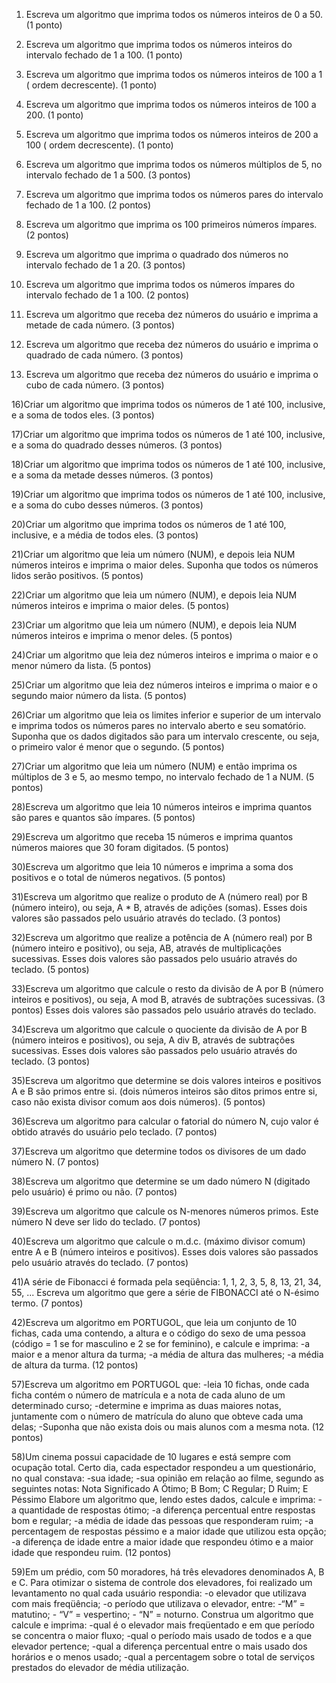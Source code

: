 1) Escreva um algoritmo que imprima todos os números inteiros de 0 a 50. (1 ponto)

2) Escreva um algoritmo que imprima todos os números inteiros do intervalo fechado de 1 a 100. (1 ponto)

3) Escreva um algoritmo que imprima todos os números inteiros de 100 a 1 ( ordem decrescente). (1 ponto)

4) Escreva um algoritmo que imprima todos os números inteiros de 100 a 200. (1 ponto)

5) Escreva um algoritmo que imprima todos os números inteiros de 200 a 100 ( ordem decrescente). (1 ponto)

6) Escreva um algoritmo que imprima todos os números múltiplos de 5, no intervalo fechado de 1 a 500. (3 pontos)

7) Escreva um algoritmo que imprima todos os números pares do intervalo fechado de 1 a 100. (2 pontos)

8) Escreva um algoritmo que imprima os 100 primeiros números ímpares. (2 pontos)

9) Escreva um algoritmo que imprima o quadrado dos números no intervalo fechado de 1 a 20. (3 pontos)

10) Escreva um algoritmo que imprima todos os números ímpares do intervalo fechado de 1 a 100. (2 pontos)

11) Escreva um algoritmo que receba dez números do usuário e imprima a metade de cada número. (3 pontos)

12) Escreva um algoritmo que receba dez números do usuário e imprima o quadrado de cada número. (3 pontos)

13) Escreva um algoritmo que receba dez números do usuário e imprima o cubo de cada número. (3 pontos)

16)Criar um algoritmo que imprima todos os números de 1 até 100, inclusive, e a soma de todos eles. (3 pontos)

17)Criar um algoritmo que imprima todos os números de 1 até 100, inclusive, e a soma do quadrado desses números. (3 pontos)

18)Criar um algoritmo que imprima todos os números de 1 até 100, inclusive, e a soma da metade desses números. (3 pontos)

19)Criar um algoritmo que imprima todos os números de 1 até 100, inclusive, e a soma do cubo desses números. (3 pontos)

20)Criar um algoritmo que imprima todos os números de 1 até 100, inclusive, e a média de todos eles. (3 pontos)

21)Criar um algoritmo que leia um número (NUM), e depois leia NUM números inteiros e imprima o maior deles. Suponha que todos os números lidos serão positivos. (5 pontos)

22)Criar um algoritmo que leia um número (NUM), e depois leia NUM números inteiros e imprima o maior deles. (5 pontos)

23)Criar um algoritmo que leia um número (NUM), e depois leia NUM números inteiros e imprima o menor deles. (5 pontos)

24)Criar um algoritmo que leia dez números inteiros e imprima o maior e o menor número da lista. (5 pontos)

25)Criar um algoritmo que leia dez números inteiros e imprima o maior e o segundo maior número da lista. (5 pontos)

26)Criar um algoritmo que leia os limites inferior e superior de um intervalo e imprima todos os números pares no intervalo aberto e seu somatório. Suponha que os dados digitados são para um intervalo crescente, ou seja, o primeiro valor é menor que o segundo. (5 pontos)

27)Criar um algoritmo que leia um número (NUM) e então imprima os múltiplos de 3 e 5, ao mesmo tempo, no intervalo fechado de 1 a NUM. (5 pontos)

28)Escreva um algoritmo que leia 10 números inteiros e imprima quantos são pares e quantos são ímpares. (5 pontos)

29)Escreva um algoritmo que receba 15 números e imprima quantos números maiores que 30 foram digitados. (5 pontos)

30)Escreva um algoritmo que leia 10 números e imprima a soma dos positivos e o total de números negativos. (5 pontos)

31)Escreva um algoritmo que realize o produto de A (número real) por B (número inteiro), ou seja, A * B, através de adições (somas). Esses dois valores são passados pelo usuário através do teclado. (3 pontos)

32)Escreva um algoritmo que realize a potência de A (número real) por B (número inteiro e positivo), ou seja, AB, através de multiplicações sucessivas. Esses dois valores são passados pelo usuário através do teclado. (5 pontos)

33)Escreva um algoritmo que calcule o resto da divisão de A por B (número inteiros e positivos), ou seja, A mod B, através de subtrações sucessivas. (3 pontos)
Esses dois valores são passados pelo usuário através do teclado.

34)Escreva um algoritmo que calcule o quociente da divisão de A por B (número inteiros e positivos), ou seja, A div B, através de subtrações sucessivas. Esses dois valores são passados pelo usuário através do teclado. (3 pontos)

35)Escreva um algoritmo que determine se dois valores inteiros e positivos A e B são primos entre si. (dois números inteiros são ditos primos entre si, caso não exista divisor comum aos dois números). (5 pontos)

36)Escreva um algoritmo para calcular o fatorial do número N, cujo valor é obtido através do usuário pelo teclado. (7 pontos)

37)Escreva um algoritmo que determine todos os divisores de um dado número N. (7 pontos)

38)Escreva um algoritmo que determine se um dado número N (digitado pelo usuário) é primo ou não. (7 pontos)

39)Escreva um algoritmo que calcule os N-menores números primos. Este número N deve ser lido do teclado. (7 pontos)

40)Escreva um algoritmo que calcule o m.d.c. (máximo divisor comum) entre A e B (número inteiros e positivos). Esses dois valores são passados pelo usuário através do teclado. (7 pontos)

41)A série de Fibonacci é formada pela seqüência: 1, 1, 2, 3, 5, 8, 13, 21, 34, 55, ... Escreva um algoritmo que gere a série de FIBONACCI até o N-ésimo termo. (7 pontos)

42)Escreva um algoritmo em PORTUGOL, que leia um conjunto de 10 fichas, cada uma contendo, a altura e o código do sexo de uma pessoa (código = 1 se for masculino e 2 se for feminino), e calcule e imprima:
-a maior e a menor altura da turma;
-a média de altura das mulheres;
-a média de altura da turma.
(12 pontos)

57)Escreva um algoritmo em PORTUGOL que:
-leia 10 fichas, onde cada ficha contém o número de matrícula e a nota de cada aluno de um determinado curso;
-determine e imprima as duas maiores notas, juntamente com o número de matrícula do aluno que obteve cada uma delas;
-Suponha que não exista dois ou mais alunos com a mesma nota. (12 pontos)

58)Um cinema possui capacidade de 10 lugares e está sempre com ocupação total. Certo dia, cada espectador
respondeu a um questionário, no qual constava:
-sua idade;
-sua opinião em relação ao filme, segundo as seguintes notas:
Nota Significado A Ótimo; B Bom; C Regular; D Ruim; E Péssimo
Elabore um algoritmo que, lendo estes dados, calcule e imprima:
-a quantidade de respostas ótimo;
-a diferença percentual entre respostas bom e regular;
-a média de idade das pessoas que responderam ruim;
-a percentagem de respostas péssimo e a maior idade que utilizou esta opção;
-a diferença de idade entre a maior idade que respondeu ótimo e a maior idade que respondeu ruim.
(12 pontos)

59)Em um prédio, com 50 moradores, há três elevadores denominados A, B e C. Para otimizar o sistema de
controle dos elevadores, foi realizado um levantamento no qual cada usuário respondia:
-o elevador que utilizava com mais freqüência;
-o período que utilizava o elevador, entre:
-“M” = matutino; - “V” = vespertino; - “N” = noturno.
Construa um algoritmo que calcule e imprima:
-qual é o elevador mais freqüentado e em que período se concentra o maior fluxo;
-qual o período mais usado de todos e a que elevador pertence;
-qual a diferença percentual entre o mais usado dos horários e o menos usado;
-qual a percentagem sobre o total de serviços prestados do elevador de média utilização.
